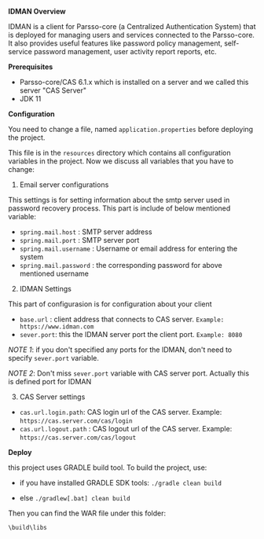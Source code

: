 **IDMAN Overview**

IDMAN is a client for Parsso-core (a Centralized Authentication System) that is deployed for managing users and services connected to the Parsso-core. It also provides useful features like password policy management, self-service password management, user activity report reports, etc.

**Prerequisites**

* Parsso-core/CAS 6.1.x which is installed on a server and we called this server "CAS Server"
* JDK 11



**Configuration**

You need to change a file, named `application.properties` before deploying the project.

This file is in the `resources` directory which contains all configuration variables in the project. Now we discuss all variables that you have to change:

1.  Email server configurations

This settings is for setting information about the smtp server used in password recovery process. This part is include of below mentioned variable:
*  `spring.mail.host` : SMTP server address
*  `spring.mail.port` : SMTP server port
*  `spring.mail.username` : Username or email address for entering the system
*  `spring.mail.password` : the corresponding password for above mentioned username

2.  IDMAN Settings

This part of configurasion is for configuration about your client
*  `base.url` : client address that connects to CAS server. `Example: https://www.idman.com`
*  `sever.port`: this the IDMAN server port the client port. `Example: 8080`

*NOTE 1*: if you don't specified any ports for the IDMAN, don't need to specify `sever.port` variable.

*NOTE 2*: Don't miss `sever.port` variable with CAS server port. Actually this is defined port for IDMAN

3.  CAS Server settings
*  `cas.url.login.path`: CAS login url of the CAS server. Example: `https://cas.server.com/cas/login`
*  `cas.url.logout.path` : CAS logout url of the CAS server. Example: `https://cas.server.com/cas/logout`




**Deploy**

this project uses GRADLE build tool. To build the project, use:

* if you have installed GRADLE SDK tools:
`./gradle clean build`

* else
 `./gradlew[.bat] clean build`

Then you can find the WAR file under this folder:

`\build\libs`




